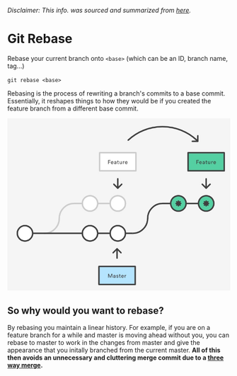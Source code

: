 *Disclaimer: This info. was sourced and summarized from [here](https://www.atlassian.com/git/tutorials/rewriting-history/git-rebase).*

# Git Rebase

Rebase your current branch onto `<base>` (which can be an ID, branch name, tag...)

`git rebase <base>` 

Rebasing is the process of rewriting a branch's commits to a base commit. Essentially, it reshapes things to how they would be if you created the feature branch from a different base commit.

![rebase](images/rebase.jpg)

## So why would you want to rebase?

By rebasing you maintain a linear history. For example, if you are on a feature branch for a while and master is moving ahead without you, you can rebase to master to work in the changes from master and give the appearance that you initally branched from the current master. **All of this then avoids an unnecessary and cluttering merge commit due to a [three way merge](../merge/merge#three-way-merge).**